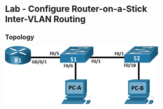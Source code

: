 # **Lab - Configure Router-on-a-Stick Inter-VLAN Routing**



## Topology

![Топология](https://github.com/darkmikos/otus.ru/blob/master/lab02/topology.png)





